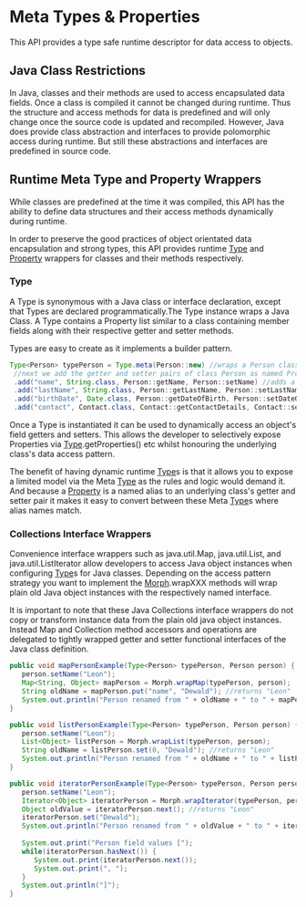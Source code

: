 # Meta Types & Properties
This API provides a type safe runtime descriptor for data access to objects.

## Java Class Restrictions
In Java, classes and their methods are used to access encapsulated data fields. Once a class is compiled it cannot be 
changed during runtime. Thus the structure and access methods for data is predefined and will only change once the
source code is updated and recompiled. However, Java does provide class abstraction and interfaces to provide 
polomorphic access during runtime. But still these abstractions and interfaces are predefined in source code.

## Runtime Meta Type and Property Wrappers
While classes are predefined at the time it was compiled, this API has the ability to define data structures and their 
access methods dynamically during runtime.

In order to preserve the good practices of object orientated data encapsulation and strong types, this API provides 
runtime [Type](https://github.com/3venthorizon/meta/blob/master/meta-morphosis/src/main/java/com/devlambda/meta/Type.java) and 
[Property](https://github.com/3venthorizon/meta/blob/master/meta-morphosis/src/main/java/com/devlambda/meta/Property.java) 
wrappers for classes and their methods respectively.

### Type
A Type is synonymous with a Java class or interface declaration, except that Types are declared programmatically.The 
Type instance wraps a Java Class. A Type contains a Property list similar to a class containing member fields 
along with their respective getter and setter methods. 

Types are easy to create as it implements a builder pattern.

```java 
Type<Person> typePerson = Type.meta(Person::new) //wraps a Person class constructor
 //next we add the getter and setter pairs of class Person as named Properties
 .add("name", String.class, Person::getName, Person::setName) //adds a property called "name"
 .add("lastName", String.class, Person::getLastName, Person::setLastName) 
 .add("birthDate", Date.class, Person::getDateOfBirth, Person::setDateOfBirth)
 .add("contact", Contact.class, Contact::getContactDetails, Contact::setContactDetails);
```

Once a Type is instantiated it can be used to dynamically access an object's field getters and setters. This allows the developer 
to selectively expose Properties via 
[Type](https://github.com/3venthorizon/meta/blob/master/meta-morphosis/src/main/java/com/devlambda/meta/Type.java).getProperties()
etc whilst honouring the underlying class's data access pattern. 

The benefit of having dynamic runtime 
[Type](https://github.com/3venthorizon/meta/blob/master/meta-morphosis/src/main/java/com/devlambda/meta/Type.java)s is that it
allows you to expose a limited model via the Meta 
[Type](https://github.com/3venthorizon/meta/blob/master/meta-morphosis/src/main/java/com/devlambda/meta/Type.java) as the rules
and logic would demand it. And because a
[Property](https://github.com/3venthorizon/meta/blob/master/meta-morphosis/src/main/java/com/devlambda/meta/Property.java) is a
named alias to an underlying class's getter and setter pair it makes it easy to convert between these Meta
[Type](https://github.com/3venthorizon/meta/blob/master/meta-morphosis/src/main/java/com/devlambda/meta/Type.java)s where alias
names match.

### Collections Interface Wrappers
Convenience interface wrappers such as java.util.Map, java.util.List, and java.util.ListIterator allow developers
to access Java object instances when configuring 
[Type](https://github.com/3venthorizon/meta/blob/master/meta-morphosis/src/main/java/com/devlambda/meta/Type.java)s for Java 
classes. Depending on the access pattern strategy you want to implement the 
[Morph](https://github.com/3venthorizon/meta/blob/master/meta-morphosis/src/main/java/com/devlambda/meta/Morph.java).wrapXXX methods
will wrap plain old Java object instances with the respectively named interface.

It is important to note that these Java Collections interface wrappers do not copy or transform instance data from
the plain old java object instances. Instead Map and Collection method accessors and operations are delegated to tightly 
wrapped getter and setter functional interfaces of the Java class definition.

```java
public void mapPersonExample(Type<Person> typePerson, Person person) {
   person.setName("Leon");
   Map<String, Object> mapPerson = Morph.wrapMap(typePerson, person); 
   String oldName = mapPerson.put("name", "Dewald"); //returns "Leon"
   System.out.println("Person renamed from " + oldName + " to " + mapPerson.get("name"));
}

public void listPersonExample(Type<Person> typePerson, Person person) {
   person.setName("Leon");
   List<Object> listPerson = Morph.wrapList(typePerson, person); 
   String oldName = listPerson.set(0, "Dewald"); //returns "Leon"
   System.out.println("Person renamed from " + oldName + " to " + listPerson.get(0));
}

public void iteratorPersonExample(Type<Person> typePerson, Person person) {
   person.setName("Leon");
   Iterator<Object> iteratorPerson = Morph.wrapIterator(typePerson, person); 
   Object oldValue = iteratorPerson.next(); //returns "Leon"
   iteratorPerson.set("Dewald");
   System.out.println("Person renamed from " + oldValue + " to " + iteratorPerson.previous());
   
   System.out.print("Person field values [");
   while(iteratorPerson.hasNext()) {
      System.out.print(iteratorPerson.next());
      System.out.print(", ");
   }
   System.out.println("]");
}
```